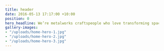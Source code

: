 ```yaml
---
title: header
date: 2016-05-13 17:17:00 +10:00
position: 0
hero_headline: We’re metalworks craftspeople who love transforming spaces.
gallery-images:
- "/uploads/home-hero-1.jpg"
- "/uploads/home-hero-2.jpg"
- "/uploads/home-hero-3.jpg"
---
```


